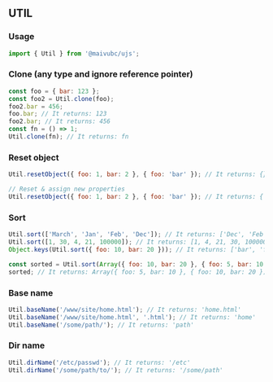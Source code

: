 ## UTIL

### Usage

```javascript
import { Util } from '@maivubc/ujs';
```

### Clone (any type and ignore reference pointer)

```javascript
const foo = { bar: 123 };
const foo2 = Util.clone(foo);
foo2.bar = 456;
foo.bar; // It returns: 123
foo2.bar; // It returns: 456
const fn = () => 1;
Util.clone(fn); // It returns: fn
```

### Reset object

```javascript
Util.resetObject({ foo: 1, bar: 2 }, { foo: 'bar' }); // It returns: {}

// Reset & assign new properties
Util.resetObject({ foo: 1, bar: 2 }, { foo: 'bar' }); // It returns: { foo: 'bar' }
```

### Sort

```javascript
Util.sort(['March', 'Jan', 'Feb', 'Dec']); // It returns: ['Dec', 'Feb', 'Jan', 'March']
Util.sort([1, 30, 4, 21, 100000]); // It returns: [1, 4, 21, 30, 100000]
Object.keys(Util.sort({ foo: 10, bar: 20 })); // It returns: ['bar', 'foo']

const sorted = Util.sort(Array({ foo: 10, bar: 20 }, { foo: 5, bar: 10 }), { key: 'foo' });
sorted; // It returns: Array({ foo: 5, bar: 10 }, { foo: 10, bar: 20 })
```

### Base name

```javascript
Util.baseName('/www/site/home.html'); // It returns: 'home.html'
Util.baseName('/www/site/home.html', '.html'); // It returns: 'home'
Util.baseName('/some/path/'); // It returns: 'path'
```

### Dir name

```javascript
Util.dirName('/etc/passwd'); // It returns: '/etc'
Util.dirName('/some/path/to/'); // It returns: '/some/path'
```
